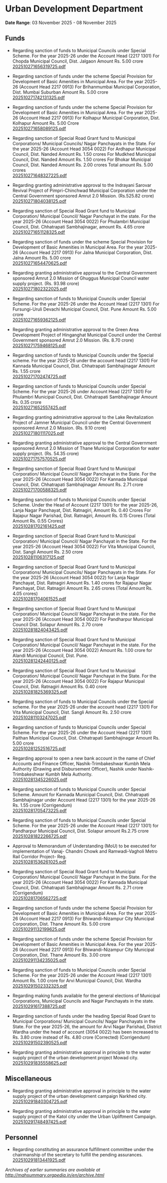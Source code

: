 # Urban Development Department

**Date Range**: 03 November 2025 - 08 November 2025


## Funds
- Regarding sanction of funds to Municipal Councils under Special Scheme. For the year 2025-26 under the Account Head (2217 1301) For Chopda Municipal Council, Dist. Jalgaon Amount Rs. 5.00 crore\
  [202510271656319725.pdf](https://gr.maharashtra.gov.in/Site/Upload/Government%20Resolutions/English/202510271656319725.pdf)

- Regarding sanction of funds under the scheme Special Provision for Development of Basic Amenities in Municipal Area. For the year 2025-26 (Account Head 2217 0913) For Brihanmumbai Municipal Corporation, Dist. Mumbai Suburban Amount Rs. 5.00 crore\
  [202510271742131325.pdf](https://gr.maharashtra.gov.in/Site/Upload/Government%20Resolutions/English/202510271742131325.pdf)

- Regarding sanction of funds under the scheme Special Provision for Development of Basic Amenities in Municipal Area. For the year 2025-26 (Account Head 2217 0913) For Kolhapur Municipal Corporation, Dist. Kolhapur Amount Rs. 5.00 Crore\
  [202510271658089125.pdf](https://gr.maharashtra.gov.in/Site/Upload/Government%20Resolutions/English/202510271658089125.pdf)

- Regarding sanction of Special Road Grant fund to Municipal Corporations/ Municipal Councils/ Nagar Panchayats in the State. For the year 2025-26 (Account Head 3054 0022) For Ardhapur Municipal Council, Dist. Nanded Amount Rs. 1.50 crores For Mudkhed Municipal Council, Dist. Nanded Amount Rs. 1.50 crores For Bhokar Municipal Council, Dist. Nanded Amount Rs. 2.00 crores Total amount Rs. 5.00 crores\
  [202510271648327225.pdf](https://gr.maharashtra.gov.in/Site/Upload/Government%20Resolutions/English/202510271648327225.pdf)

- Regarding granting administrative approval to the Indrayani Sarovar Revival Project of Pimpri-Chinchwad Municipal Corporation under the Central Government sponsored Amrut 2.0 Mission. (Rs.525.82 crore)\
  [202510271804038125.pdf](https://gr.maharashtra.gov.in/Site/Upload/Government%20Resolutions/English/202510271804038125.pdf)

- Regarding sanction of Special Road Grant fund to Municipal Corporation/ Municipal Council/ Nagar Panchayat in the state. For the year 2025-26 (Account Head 3054 0022) For Phulambri Municipal Council, Dist. Chhatrapati Sambhajinagar, amount Rs. 4.65 crore\
  [202510271651128325.pdf](https://gr.maharashtra.gov.in/Site/Upload/Government%20Resolutions/English/202510271651128325.pdf)

- Regarding sanction of funds under the scheme Special Provision for Development of Basic Amenities in Municipal Area. For the year 2025-26 (Account Head 2217 0913) For Jalna Municipal Corporation, Dist. Jalna Amount Rs. 5.00 crore\
  [202510271654470625.pdf](https://gr.maharashtra.gov.in/Site/Upload/Government%20Resolutions/English/202510271654470625.pdf)

- Regarding granting administrative approval to the Central Government sponsored Amrut 2.0 Mission of Ghuggus Municipal Council water supply project. (Rs. 93.98 crore)\
  [202510271802322025.pdf](https://gr.maharashtra.gov.in/Site/Upload/Government%20Resolutions/English/202510271802322025.pdf)

- Regarding sanction of funds to Municipal Councils under Special Scheme. For the year 2025-26 under the Account Head (2217 1301) For Fursungi-Uruli Devachi Municipal Council, Dist. Pune Amount Rs. 5.00 crore\
  [202510271659362125.pdf](https://gr.maharashtra.gov.in/Site/Upload/Government%20Resolutions/English/202510271659362125.pdf)

- Regarding granting administrative approval to the Green Area Development Project of Hinganghat Municipal Council under the Central Government sponsored Amrut 2.0 Mission. (Rs. 8.70 crore)\
  [202510271759468125.pdf](https://gr.maharashtra.gov.in/Site/Upload/Government%20Resolutions/English/202510271759468125.pdf)

- Regarding sanction of funds to Municipal Councils under the Special scheme. For the year 2025-26 under the account head (2217 1301) For Kannada Municipal Council, Dist. Chhatrapati Sambhajinagar Amount Rs. 1.55 crore\
  [202510271702474725.pdf](https://gr.maharashtra.gov.in/Site/Upload/Government%20Resolutions/English/202510271702474725.pdf)

- Regarding sanction of funds to Municipal Councils under Special Scheme. For the year 2025-26 under Account Head (2217 1301) For Phulambri Municipal Council, Dist. Chhatrapati Sambhajinagar Amount Rs. 0.35 crore\
  [202510271652557425.pdf](https://gr.maharashtra.gov.in/Site/Upload/Government%20Resolutions/English/202510271652557425.pdf)

- Regarding granting administrative approval to the Lake Revitalization Project of Jamner Municipal Council under the Central Government sponsored Amrut 2.0 Mission. (Rs. 9.10 crore)\
  [202510271801117025.pdf](https://gr.maharashtra.gov.in/Site/Upload/Government%20Resolutions/English/202510271801117025.pdf)

- Regarding granting administrative approval to the Central Government sponsored Amrut 2.0 Mission of Thane Municipal Corporation for water supply project. (Rs. 54.35 crore)\
  [202510271757570525.pdf](https://gr.maharashtra.gov.in/Site/Upload/Government%20Resolutions/English/202510271757570525.pdf)

- Regarding sanction of Special Road Grant fund to Municipal Corporation/ Municipal Council/ Nagar Panchayat in the State. For the year 2025-26 (Account Head 3054 0022) For Kannada Municipal Council, Dist. Chhatrapati Sambhajinagar Amount Rs. 2.71 crore\
  [202510271700588325.pdf](https://gr.maharashtra.gov.in/Site/Upload/Government%20Resolutions/English/202510271700588325.pdf)

- Regarding sanction of funds to Municipal Councils under Special Scheme. Under the Head of Account (2217 1301) for the year 2025-26, Lanja Nagar Panchayat, Dist. Ratnagiri, Amount Rs. 0.40 Crores For Rajapur Nagar Parishad, Dist. Ratnagiri, Amount Rs. 0.15 Crores (Total Amount Rs. 0.55 Crores)\
  [202510281702161425.pdf](https://gr.maharashtra.gov.in/Site/Upload/Government%20Resolutions/English/202510281702161425.pdf)

- Regarding sanction of Special Road Grant fund to Municipal Corporation/ Municipal Council/ Nagar Panchayat in the State. For the year 2025-26 (Account Head 3054 0022) For Vita Municipal Council, Dist. Sangli Amount Rs. 2.50 crore\
  [202510281106317125.pdf](https://gr.maharashtra.gov.in/Site/Upload/Government%20Resolutions/English/202510281106317125.pdf)

- Regarding sanction of Special Road Grant fund to Municipal Corporations/ Municipal Councils/ Nagar Panchayats in the State. For the year 2025-26 (Account Head 3054 0022) for Lanja Nagar Panchayat, Dist. Ratnagiri Amount Rs. 1.40 crores for Rajapur Nagar Panchayat, Dist. Ratnagiri Amount Rs. 2.65 crores (Total Amount Rs. 4.05 crores)\
  [202510281704061525.pdf](https://gr.maharashtra.gov.in/Site/Upload/Government%20Resolutions/English/202510281704061525.pdf)

- Regarding sanction of Special Road Grant fund to Municipal Corporation/ Municipal Council/ Nagar Panchayat in the state. For the year 2025-26 (Account Head 3054 0022) For Pandharpur Municipal Council Dist. Solapur Amount Rs. 2.70 crore\
  [202510281824043425.pdf](https://gr.maharashtra.gov.in/Site/Upload/Government%20Resolutions/English/202510281824043425.pdf)

- Regarding sanction of Special Road Grant fund to Municipal Corporation/ Municipal Council/ Nagar Panchayat in the state. For the year 2025-26 (Account Head 3054 0022) Amount Rs. 1.00 crore for Alandi Municipal Council, Dist. Pune.\
  [202510281242440125.pdf](https://gr.maharashtra.gov.in/Site/Upload/Government%20Resolutions/English/202510281242440125.pdf)

- Regarding sanction of Special Road Grant fund to Municipal Corporation/ Municipal Council/ Nagar Panchayat in the State. For the year 2025-26 (Account Head 3054 0022) For Rajapur Municipal Council, Dist. Ratnagiri Amount Rs. 0.40 crore\
  [202510281825369325.pdf](https://gr.maharashtra.gov.in/Site/Upload/Government%20Resolutions/English/202510281825369325.pdf)

- Regarding sanction of funds to Municipal Councils under the Special scheme. For the year 2025-26 under the account head (2217 1301) For Vita Municipal Council, Dist. Sangli Amount Rs. 2.50 crore\
  [202510281103247025.pdf](https://gr.maharashtra.gov.in/Site/Upload/Government%20Resolutions/English/202510281103247025.pdf)

- Regarding sanction of funds to Municipal Councils under Special Scheme. For the year 2025-26 under the Account Head (2217 1301) Paithan Municipal Council, Dist. Chhatrapati Sambhajinagar Amount Rs. 5.00 crore\
  [202510281252516725.pdf](https://gr.maharashtra.gov.in/Site/Upload/Government%20Resolutions/English/202510281252516725.pdf)

- Regarding approval to open a new bank account in the name of Chief Accounts and Finance Officer, Nashik-Trimbakeshwar Kumbh Mela Authority (Drawing and Disbursement Officer), Nashik under Nashik-Trimbakeshwar Kumbh Mela Authority.\
  [202510281345226025.pdf](https://gr.maharashtra.gov.in/Site/Upload/Government%20Resolutions/English/202510281345226025.pdf)

- Regarding sanction of funds to Municipal Councils under Special Scheme. Amount for Kannada Municipal Council, Dist. Chhatrapati Sambhajinagar under Account Head (2217 1301) for the year 2025-26 Rs. 1.55 crore (Corrigendum)\
  [202510281705473225.pdf](https://gr.maharashtra.gov.in/Site/Upload/Government%20Resolutions/English/202510281705473225.pdf)

- Regarding sanction of funds to Municipal Councils under Special Scheme. For the year 2025-26 under the Account Head (2217 1301) for Pandharpur Municipal Council, Dist. Solapur amount Rs.2.75 crore\
  [202510281822266725.pdf](https://gr.maharashtra.gov.in/Site/Upload/Government%20Resolutions/English/202510281822266725.pdf)

- Approval to Memorandum of Understanding (MoU) to be executed for implementation of Vanaj- Chandni Chowk and Ramwadi-Vagholi Metro Rail Corridor Project- Reg.\
  [202510281536261025.pdf](https://gr.maharashtra.gov.in/Site/Upload/Government%20Resolutions/English/202510281536261025.....pdf)

- Regarding sanction of Special Road Grant fund to Municipal Corporation/ Municipal Council/ Nagar Panchayat in the State. For the year 2025-26 (Account Head 3054 0022) For Kannada Municipal Council, Dist. Chhatrapati Sambhajinagar Amount Rs. 2.71 crore (Corrigendum)\
  [202510281706562725.pdf](https://gr.maharashtra.gov.in/Site/Upload/Government%20Resolutions/English/202510281706562725.pdf)

- Regarding sanction of funds under the scheme Special Provision for Development of Basic Amenities in Municipal Area. For the year 2025-26 (Account Head 2217 0913) For Bhiwandi-Nizampur City Municipal Corporation, Dist. Thane Amount Rs. 5.00 crore\
  [202510291132199625.pdf](https://gr.maharashtra.gov.in/Site/Upload/Government%20Resolutions/English/202510291132199625.pdf)

- Regarding sanction of funds under the scheme Special Provision for Development of Basic Amenities in Municipal Area. For the year 2025-26 (Account Head 2217 0913) For Bhiwandi-Nizampur City Municipal Corporation, Dist. Thane Amount Rs. 3.00 crore\
  [202510291134235025.pdf](https://gr.maharashtra.gov.in/Site/Upload/Government%20Resolutions/English/202510291134235025.pdf)

- Regarding sanction of funds to Municipal Councils under Special Scheme. For the year 2025-26 under the Account Head (2217 1301) Amount Rs. 1.00 crore for Arvi Municipal Council, Dist. Wardha\
  [202510291502332325.pdf](https://gr.maharashtra.gov.in/Site/Upload/Government%20Resolutions/English/202510291502332325.pdf)

- Regarding making funds available for the general elections of Municipal Corporations, Municipal Councils and Nagar Panchayats in the state.\
  [202510291617388725.pdf](https://gr.maharashtra.gov.in/Site/Upload/Government%20Resolutions/English/202510291617388725.pdf)

- Regarding sanction of funds under the heading Special Road Grant to Municipal Corporations/ Municipal Councils/ Nagar Panchayats in the State. For the year 2025-26, the amount for Arvi Nagar Parishad, District Wardha under the head of account (3054 0022) has been increased to Rs. 3.80 crore instead of Rs. 4.80 crore (Corrected) (Corrigendum)\
  [202510291502390525.pdf](https://gr.maharashtra.gov.in/Site/Upload/Government%20Resolutions/English/202510291502390525.pdf)

- Regarding granting administrative approval in principle to the water supply project of the urban development project Mowad city.\
  [202510291835558625.pdf](https://gr.maharashtra.gov.in/Site/Upload/Government%20Resolutions/English/202510291835558625.pdf)

## Miscellaneous
- Regarding granting administrative approval in principle to the water supply project of the urban development campaign Narkhed city.\
  [202510291840304725.pdf](https://gr.maharashtra.gov.in/Site/Upload/Government%20Resolutions/English/202510291840304725.pdf)

- Regarding granting administrative approval in principle to the water supply project of the Katol city under the Urban Upliftment Campaign.\
  [202510291748497425.pdf](https://gr.maharashtra.gov.in/Site/Upload/Government%20Resolutions/English/202510291748497425.pdf)

## Personnel
- Regarding constituting an assurance fulfillment committee under the chairmanship of the secretary to fulfill the pending assurances.\
  [202510291813441925.pdf](https://gr.maharashtra.gov.in/Site/Upload/Government%20Resolutions/English/202510291813441925....pdf)


*Archives of earlier summaries are available at http://mahsummary.orgpedia.in/en/archive.html*